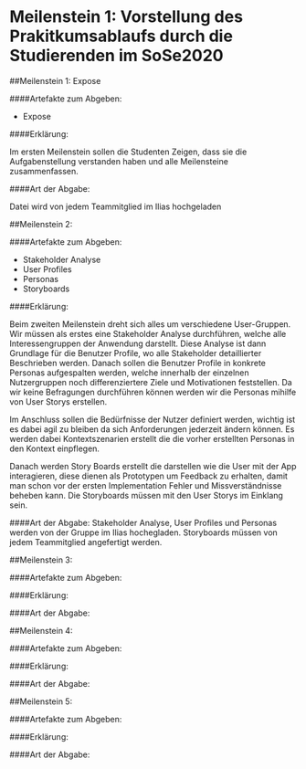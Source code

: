 # Meilenstein 1: Vorstellung des Prakitkumsablaufs durch die Studierenden im SoSe2020


##Meilenstein 1: Expose


####Artefakte zum Abgeben:

- Expose

####Erklärung:

Im ersten Meilenstein sollen die Studenten Zeigen, dass sie die Aufgabenstellung verstanden
haben und alle Meilensteine zusammenfassen.

####Art der Abgabe:

Datei wird von jedem Teammitglied im Ilias hochgeladen

##Meilenstein 2:


####Artefakte zum Abgeben:

- Stakeholder Analyse
- User Profiles
- Personas
- Storyboards

####Erklärung:

Beim zweiten Meilenstein dreht sich alles um verschiedene
User-Gruppen. Wir müssen als erstes eine Stakeholder Analyse
durchführen, welche alle Interessengruppen der Anwendung 
darstellt. Diese Analyse ist dann Grundlage für die Benutzer 
Profile, wo alle Stakeholder detaillierter Beschrieben werden.
Danach sollen die Benutzer Profile in konkrete Personas 
aufgespalten werden, welche innerhalb der einzelnen 
Nutzergruppen noch differenziertere Ziele und Motivationen 
feststellen. Da wir keine Befragungen durchführen können werden 
wir die Personas mihilfe von User Storys erstellen.

Im Anschluss sollen die Bedürfnisse der Nutzer definiert werden,
wichtig ist es dabei agil zu bleiben da sich Anforderungen 
jederzeit ändern können. Es werden dabei Kontextszenarien 
erstellt die die vorher erstellten Personas in den Kontext 
einpflegen.

Danach werden Story Boards erstellt die darstellen wie die 
User mit der App interagieren, diese dienen als Prototypen 
um Feedback zu erhalten, damit man schon vor der ersten 
Implementation Fehler und Missverständnisse beheben kann. 
Die Storyboards müssen mit den User Storys im Einklang sein.

####Art der Abgabe:
Stakeholder Analyse, User
 Profiles und Personas werden von
der Gruppe im Ilias hochegladen.
Storyboards müssen von jedem Teammitglied angefertigt werden.

##Meilenstein 3: 


####Artefakte zum Abgeben:


####Erklärung:


####Art der Abgabe:


##Meilenstein 4: 


####Artefakte zum Abgeben:


####Erklärung:


####Art der Abgabe:


##Meilenstein 5: 


####Artefakte zum Abgeben:


####Erklärung:


####Art der Abgabe:
